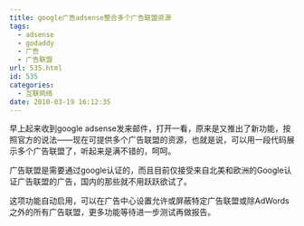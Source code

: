 ```yaml
---
title: google广告adsense整合多个广告联盟资源
tags:
  - adsense
  - godaddy
  - 广告
  - 广告联盟
url: 535.html
id: 535
categories:
  - 互联网络
date: 2010-03-19 16:12:35
---
```


早上起来收到google adsense发来邮件，打开一看，原来是又推出了新功能，按照官方的说法——现在可提供多个广告联盟的资源，也就是说，可以用一段代码展示多个广告联盟了，听起来是满不错的，呵呵。  

广告联盟是需要通过google认证的，而且目前仅接受来自北美和欧洲的Google认证广告联盟的广告，国内的那些就不用跃跃欲试了。  

这项功能自动启用，可以在广告中心设置允许或屏蔽特定广告联盟或除AdWords之外的所有广告联盟，更多功能等待进一步测试再做报告。